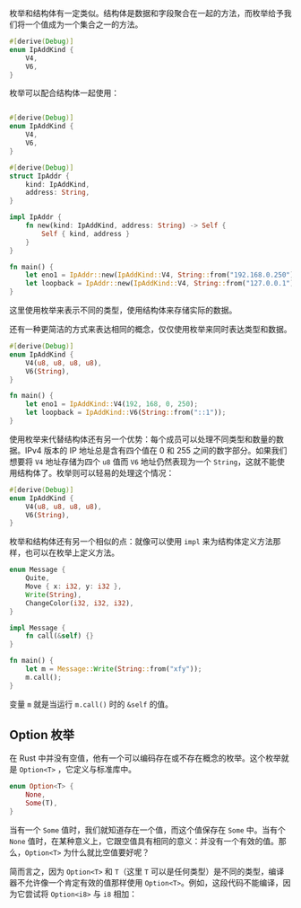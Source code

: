 枚举和结构体有一定类似。结构体是数据和字段聚合在一起的方法，而枚举给予我们将一个值成为一个集合之一的方法。

```rust
#[derive(Debug)]
enum IpAddKind {
    V4,
    V6,
}
```

枚举可以配合结构体一起使用：

```rust

#[derive(Debug)]
enum IpAddKind {
    V4,
    V6,
}

#[derive(Debug)]
struct IpAddr {
    kind: IpAddKind,
    address: String,
}

impl IpAddr {
    fn new(kind: IpAddKind, address: String) -> Self {
        Self { kind, address }
    }
}

fn main() {
    let eno1 = IpAddr::new(IpAddKind::V4, String::from("192.168.0.250"));
    let loopback = IpAddr::new(IpAddKind::V4, String::from("127.0.0.1"));
}
```

这里使用枚举来表示不同的类型，使用结构体来存储实际的数据。

还有一种更简洁的方式来表达相同的概念，仅仅使用枚举来同时表达类型和数据。

```rust
#[derive(Debug)]
enum IpAddKind {
    V4(u8, u8, u8, u8),
    V6(String),
}

fn main() {
    let eno1 = IpAddKind::V4(192, 168, 0, 250);
    let loopback = IpAddKind::V6(String::from("::1"));
}
```

使用枚举来代替结构体还有另一个优势：每个成员可以处理不同类型和数量的数据。IPv4 版本的 IP 地址总是含有四个值在 0 和 255 之间的数字部分。如果我们想要将 `V4` 地址存储为四个 `u8` 值而 `V6` 地址仍然表现为一个 `String`，这就不能使用结构体了。枚举则可以轻易的处理这个情况：

```rust
#[derive(Debug)]
enum IpAddKind {
    V4(u8, u8, u8, u8),
    V6(String),
}
```

枚举和结构体还有另一个相似的点：就像可以使用 `impl` 来为结构体定义方法那样，也可以在枚举上定义方法。

```rust
enum Message {
    Quite,
    Move { x: i32, y: i32 },
    Write(String),
    ChangeColor(i32, i32, i32),
}

impl Message {
    fn call(&self) {}
}

fn main() {
    let m = Message::Write(String::from("xfy"));
    m.call();
}
```

变量 `m`  就是当运行 `m.call()` 时的 `&self` 的值。

## Option 枚举

在 Rust 中并没有空值，他有一个可以编码存在或不存在概念的枚举。这个枚举就是 `Option<T>` ，它定义与标准库中。

```rust
enum Option<T> {
    None,
    Some(T),
}
```

当有一个 `Some` 值时，我们就知道存在一个值，而这个值保存在 `Some` 中。当有个 `None` 值时，在某种意义上，它跟空值具有相同的意义：并没有一个有效的值。那么，`Option<T>` 为什么就比空值要好呢？

简而言之，因为 `Option<T>` 和 `T`（这里 `T` 可以是任何类型）是不同的类型，编译器不允许像一个肯定有效的值那样使用 `Option<T>`。例如，这段代码不能编译，因为它尝试将 `Option<i8>` 与 `i8` 相加：